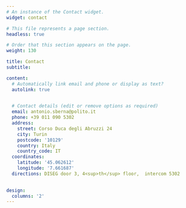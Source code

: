 ```yaml
---
# An instance of the Contact widget.
widget: contact

# This file represents a page section.
headless: true

# Order that this section appears on the page.
weight: 130

title: Contact
subtitle:

content:
  # Automatically link email and phone or display as text?
  autolink: true
  

  # Contact details (edit or remove options as required)
  email: antonio.sberna@polito.it
  phone: +39 011 090 5302
  address:
    street: Corso Duca degli Abruzzi 24
    city: Turin
    postcode: '10129'
    country: Italy
    country_code: IT
  coordinates:
    latitude: '45.062612'
    longitude: '7.661687'
  directions: DISEG door 3, 4<sup>th</sup> floor,  intercom 5302

    
design:
  columns: '2'
---
```


